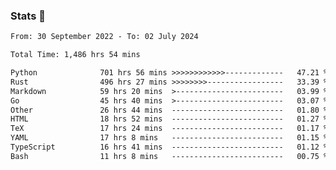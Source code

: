 ### Stats 👋
<!--START_SECTION:waka-->

```txt
From: 30 September 2022 - To: 02 July 2024

Total Time: 1,486 hrs 54 mins

Python              701 hrs 56 mins >>>>>>>>>>>>-------------   47.21 %
Rust                496 hrs 27 mins >>>>>>>>-----------------   33.39 %
Markdown            59 hrs 20 mins  >------------------------   03.99 %
Go                  45 hrs 40 mins  >------------------------   03.07 %
Other               26 hrs 44 mins  -------------------------   01.80 %
HTML                18 hrs 52 mins  -------------------------   01.27 %
TeX                 17 hrs 24 mins  -------------------------   01.17 %
YAML                17 hrs 8 mins   -------------------------   01.15 %
TypeScript          16 hrs 41 mins  -------------------------   01.12 %
Bash                11 hrs 8 mins   -------------------------   00.75 %
```

<!--END_SECTION:waka-->

<!--
**buhaytza2005/buhaytza2005** is a ✨ _special_ ✨ repository because its `README.md` (this file) appears on your GitHub profile.

Here are some ideas to get you started:

- 🔭 I’m currently working on ...
- 🌱 I’m currently learning ...
- 👯 I’m looking to collaborate on ...
- 🤔 I’m looking for help with ...
- 💬 Ask me about ...
- 📫 How to reach me: ...
- 😄 Pronouns: ...
- ⚡ Fun fact: ...
-->


